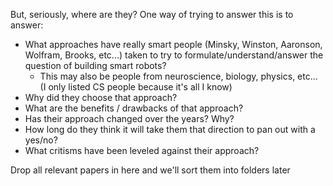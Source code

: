 But, seriously, where are they? One way of trying to answer this is to answer:
* What approaches have really smart people (Minsky, Winston, Aaronson, Wolfram, Brooks, etc...) taken to try to formulate/understand/answer the question of building smart robots? 
  * This may also be people from neuroscience, biology, physics, etc... (I only listed CS people because it's all I know)
* Why did they choose that approach? 
* What are the benefits / drawbacks of that approach?
* Has their approach changed over the years? Why?
* How long do they think it will take them that direction to pan out with a yes/no?
* What critisms have been leveled against their approach?



Drop all relevant papers in here and we'll sort them into folders later
